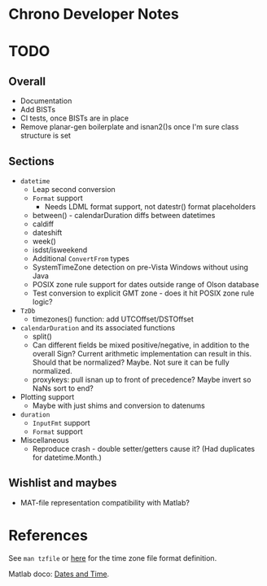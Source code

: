 Chrono Developer Notes
======================

# TODO

## Overall

* Documentation
* Add BISTs
* CI tests, once BISTs are in place
* Remove planar-gen boilerplate and isnan2()s once I'm sure class structure is set

## Sections

* `datetime`
  * Leap second conversion
  * `Format` support
    * Needs LDML format support, not datestr() format placeholders
  * between() - calendarDuration diffs between datetimes
  * caldiff
  * dateshift
  * week()
  * isdst/isweekend
  * Additional `ConvertFrom` types
  * SystemTimeZone detection on pre-Vista Windows without using Java
  * POSIX zone rule support for dates outside range of Olson database
  * Test conversion to explicit GMT zone - does it hit POSIX zone rule logic?
* `TzDb`
  * timezones() function: add UTCOffset/DSTOffset
* `calendarDuration` and its associated functions
  * split()
  * Can different fields be mixed positive/negative, in addition to the overall Sign? Current
    arithmetic implementation can result in this. Should that be normalized? Maybe. Not sure it
    can be fully normalized.
  * proxykeys: pull isnan up to front of precedence? Maybe invert so NaNs sort to end?
* Plotting support
  * Maybe with just shims and conversion to datenums
* `duration`
  * `InputFmt` support
  * `Format` support
* Miscellaneous
  * Reproduce crash - double setter/getters cause it? (Had duplicates for datetime.Month.)
## Wishlist and maybes

* MAT-file representation compatibility with Matlab?

# References

See `man tzfile` or [here](http://man7.org/linux/man-pages/man5/tzfile.5.html) for the time zone file format definition.

Matlab doco: [Dates and Time](https://www.mathworks.com/help/matlab/date-and-time-operations.html).

